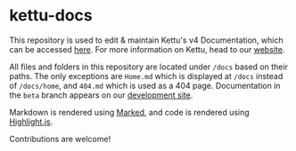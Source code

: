 # kettu-docs

This repository is used to edit & maintain Kettu's v4 Documentation, which can be accessed [here](https://kettu.cc/docs). For more information on Kettu, head to our [website](https://kettu.cc).

All files and folders in this repository are located under `/docs` based on their paths. The only exceptions are `Home.md` which is displayed at `/docs` instead of `/docs/home`, and `404.md` which is used as a 404 page. Documentation in the `beta` branch appears on our [development site](https://dev.kettu.cc/docs).

Markdown is rendered using [Marked](https://github.com/markedjs/marked), and code is rendered using [Highlight.js](https://github.com/highlightjs/highlight.js).

Contributions are welcome!
